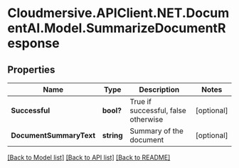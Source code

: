 # Cloudmersive.APIClient.NET.DocumentAI.Model.SummarizeDocumentResponse
## Properties

Name | Type | Description | Notes
------------ | ------------- | ------------- | -------------
**Successful** | **bool?** | True if successful, false otherwise | [optional] 
**DocumentSummaryText** | **string** | Summary of the document | [optional] 

[[Back to Model list]](../README.md#documentation-for-models) [[Back to API list]](../README.md#documentation-for-api-endpoints) [[Back to README]](../README.md)

